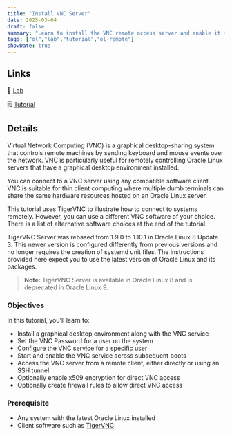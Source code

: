 ```yaml
---
title: "Install VNC Server"
date: 2025-03-04
draft: false
summary: "Learn to install the VNC remote access server and enable it in Oracle Linux."
tags: ["ol","lab","tutorial","ol-remote"]
showDate: true
---
```


## Links

:crescent_moon: [Lab](https://luna.oracle.com/lab/4a0b9653-a029-4278-9987-362cccf4b384)

:spiral_notepad: [Tutorial](https://docs.oracle.com/en/learn/install-vnc-oracle-linux)

## Details

Virtual Network Computing (VNC) is a graphical desktop-sharing system that controls remote machines by sending keyboard and mouse events over the network. VNC is particularly useful for remotely controlling Oracle Linux servers that have a graphical desktop environment installed.

You can connect to a VNC server using any compatible software client. VNC is suitable for thin client computing where multiple dumb terminals can share the same hardware resources hosted on an Oracle Linux server.

This tutorial uses TigerVNC to illustrate how to connect to systems remotely. However, you can use a different VNC software of your choice. There is a list of alternative software choices at the end of the tutorial.

TigerVNC Server was rebased from 1.9.0 to 1.10.1 in Oracle Linux 8 Update 3. This newer version is configured differently from previous versions and no longer requires the creation of systemd unit files. The instructions provided here expect you to use the latest version of Oracle Linux and its packages.

> **Note:** TigerVNC Server is available in Oracle Linux 8 and is deprecated in Oracle Linux 9.

### Objectives

In this tutorial, you'll learn to:

- Install a graphical desktop environment along with the VNC service
- Set the VNC Password for a user on the system
- Configure the VNC service for a specific user
- Start and enable the VNC service across subsequent boots
- Access the VNC server from a remote client, either directly or using an SSH tunnel
- Optionally enable x509 encryption for direct VNC access
- Optionally create firewall rules to allow direct VNC access

### Prerequisite

- Any system with the latest Oracle Linux installed
- Client software such as [TigerVNC](https://tigervnc.org/)
